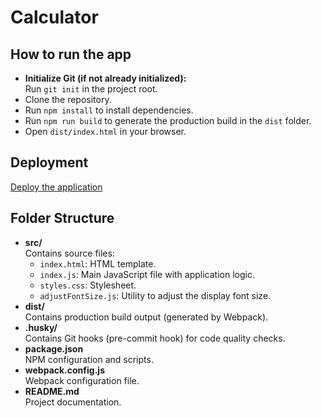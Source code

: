 # Calculator

## How to run the app
- **Initialize Git (if not already initialized):**  
  Run `git init` in the project root.
- Clone the repository.
- Run `npm install` to install dependencies.
- Run `npm run build` to generate the production build in the `dist` folder.
- Open `dist/index.html` in your browser.

## Deployment
[Deploy the application](https://matsiyakainnowise.tiiny.site)

## Folder Structure
- **src/**  
  Contains source files:
  - `index.html`: HTML template.
  - `index.js`: Main JavaScript file with application logic.
  - `styles.css`: Stylesheet.
  - `adjustFontSize.js`: Utility to adjust the display font size.
- **dist/**  
  Contains production build output (generated by Webpack).
- **.husky/**  
  Contains Git hooks (pre-commit hook) for code quality checks.
- **package.json**  
  NPM configuration and scripts.
- **webpack.config.js**  
  Webpack configuration file.
- **README.md**  
  Project documentation.
